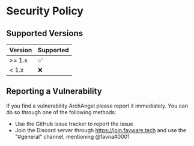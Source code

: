 # Security Policy

## Supported Versions

| Version | Supported          |
| ------- | ------------------ |
| >= 1.x  | :white_check_mark: |
| < 1.x   | :x:                |

## Reporting a Vulnerability

If you find a vulnerability ArchAngel please report it immediately. You can do
so through one of the following methods:

- Use the GitHub issue tracker to report the issue
- Join the Discord server through https://join.favware.tech and use the
  "#general" channel, mentioning @favna#0001
